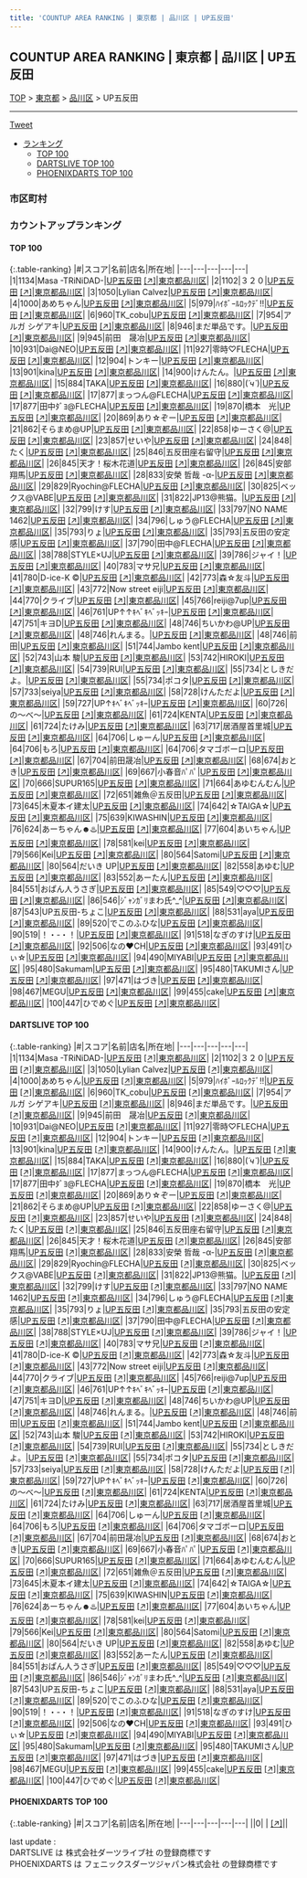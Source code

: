 ```yaml
---
title: 'COUNTUP AREA RANKING | 東京都 | 品川区 | UP五反田'
---
```

## COUNTUP AREA RANKING | 東京都 | 品川区 | UP五反田

[TOP](/darts/rank/) > [東京都](/darts/rank/東京都/) > [品川区](/darts/rank/東京都/品川区/) > UP五反田

___

<a href="https://twitter.com/share?ref_src=twsrc%5Etfw" data-text="COUNTUP AREA RANKING | 東京都品川区UP五反田" class="twitter-share-button" data-hashtags="DARTSLIVE,PHOENIXDARTS,darts,ダーツ" data-show-count="false">Tweet</a>

* [ランキング](#カウントアップランキング)
    * [TOP 100](#top-100)
    * [DARTSLIVE TOP 100](#dartslive-top-100)
    * [PHOENIXDARTS TOP 100](#phoenixdarts-top-100)

### 市区町村

<ul>

</ul>

### カウントアップランキング

#### TOP 100



{:.table-ranking}
|#|スコア|名前|店名|所在地|
|---|---|---|---|---|
|1|1134|<span class="rank-name-dl">Masa -TRiNiDAD-</span>|<a href="/darts/rank/shops/51ef9c10b389eee258d385ea46352d8f.html">UP五反田</a> <a href="https://search.dartslive.com/jp/shop/51ef9c10b389eee258d385ea46352d8f">[↗]</a>|<a href="/darts/rank/東京都/品川区">東京都品川区</a>|
|2|1102|<span class="rank-name-dl">３２０</span>|<a href="/darts/rank/shops/51ef9c10b389eee258d385ea46352d8f.html">UP五反田</a> <a href="https://search.dartslive.com/jp/shop/51ef9c10b389eee258d385ea46352d8f">[↗]</a>|<a href="/darts/rank/東京都/品川区">東京都品川区</a>|
|3|1050|<span class="rank-name-dl">Lylian Calvez</span>|<a href="/darts/rank/shops/51ef9c10b389eee258d385ea46352d8f.html">UP五反田</a> <a href="https://search.dartslive.com/jp/shop/51ef9c10b389eee258d385ea46352d8f">[↗]</a>|<a href="/darts/rank/東京都/品川区">東京都品川区</a>|
|4|1000|<span class="rank-name-dl">あめちゃん</span>|<a href="/darts/rank/shops/51ef9c10b389eee258d385ea46352d8f.html">UP五反田</a> <a href="https://search.dartslive.com/jp/shop/51ef9c10b389eee258d385ea46352d8f">[↗]</a>|<a href="/darts/rank/東京都/品川区">東京都品川区</a>|
|5|979|<span class="rank-name-dl">ﾊｲﾎﾞｰﾙﾛｯｸﾃﾞ‼︎</span>|<a href="/darts/rank/shops/51ef9c10b389eee258d385ea46352d8f.html">UP五反田</a> <a href="https://search.dartslive.com/jp/shop/51ef9c10b389eee258d385ea46352d8f">[↗]</a>|<a href="/darts/rank/東京都/品川区">東京都品川区</a>|
|6|960|<span class="rank-name-dl">TK_cobu</span>|<a href="/darts/rank/shops/51ef9c10b389eee258d385ea46352d8f.html">UP五反田</a> <a href="https://search.dartslive.com/jp/shop/51ef9c10b389eee258d385ea46352d8f">[↗]</a>|<a href="/darts/rank/東京都/品川区">東京都品川区</a>|
|7|954|<span class="rank-name-dl">アルガ シゲアキ</span>|<a href="/darts/rank/shops/51ef9c10b389eee258d385ea46352d8f.html">UP五反田</a> <a href="https://search.dartslive.com/jp/shop/51ef9c10b389eee258d385ea46352d8f">[↗]</a>|<a href="/darts/rank/東京都/品川区">東京都品川区</a>|
|8|946|<span class="rank-name-dl">まだ単品です。</span>|<a href="/darts/rank/shops/51ef9c10b389eee258d385ea46352d8f.html">UP五反田</a> <a href="https://search.dartslive.com/jp/shop/51ef9c10b389eee258d385ea46352d8f">[↗]</a>|<a href="/darts/rank/東京都/品川区">東京都品川区</a>|
|9|945|<span class="rank-name-dl">前田　晟冶</span>|<a href="/darts/rank/shops/51ef9c10b389eee258d385ea46352d8f.html">UP五反田</a> <a href="https://search.dartslive.com/jp/shop/51ef9c10b389eee258d385ea46352d8f">[↗]</a>|<a href="/darts/rank/東京都/品川区">東京都品川区</a>|
|10|931|<span class="rank-name-dl">Dai@NEO</span>|<a href="/darts/rank/shops/51ef9c10b389eee258d385ea46352d8f.html">UP五反田</a> <a href="https://search.dartslive.com/jp/shop/51ef9c10b389eee258d385ea46352d8f">[↗]</a>|<a href="/darts/rank/東京都/品川区">東京都品川区</a>|
|11|927|<span class="rank-name-dl">零時♡FLECHA</span>|<a href="/darts/rank/shops/51ef9c10b389eee258d385ea46352d8f.html">UP五反田</a> <a href="https://search.dartslive.com/jp/shop/51ef9c10b389eee258d385ea46352d8f">[↗]</a>|<a href="/darts/rank/東京都/品川区">東京都品川区</a>|
|12|904|<span class="rank-name-dl">トンキー</span>|<a href="/darts/rank/shops/51ef9c10b389eee258d385ea46352d8f.html">UP五反田</a> <a href="https://search.dartslive.com/jp/shop/51ef9c10b389eee258d385ea46352d8f">[↗]</a>|<a href="/darts/rank/東京都/品川区">東京都品川区</a>|
|13|901|<span class="rank-name-dl">kina</span>|<a href="/darts/rank/shops/51ef9c10b389eee258d385ea46352d8f.html">UP五反田</a> <a href="https://search.dartslive.com/jp/shop/51ef9c10b389eee258d385ea46352d8f">[↗]</a>|<a href="/darts/rank/東京都/品川区">東京都品川区</a>|
|14|900|<span class="rank-name-dl">けんたん。</span>|<a href="/darts/rank/shops/51ef9c10b389eee258d385ea46352d8f.html">UP五反田</a> <a href="https://search.dartslive.com/jp/shop/51ef9c10b389eee258d385ea46352d8f">[↗]</a>|<a href="/darts/rank/東京都/品川区">東京都品川区</a>|
|15|884|<span class="rank-name-dl">TAKA</span>|<a href="/darts/rank/shops/51ef9c10b389eee258d385ea46352d8f.html">UP五反田</a> <a href="https://search.dartslive.com/jp/shop/51ef9c10b389eee258d385ea46352d8f">[↗]</a>|<a href="/darts/rank/東京都/品川区">東京都品川区</a>|
|16|880|<span class="rank-name-dl">(*´ч`*)</span>|<a href="/darts/rank/shops/51ef9c10b389eee258d385ea46352d8f.html">UP五反田</a> <a href="https://search.dartslive.com/jp/shop/51ef9c10b389eee258d385ea46352d8f">[↗]</a>|<a href="/darts/rank/東京都/品川区">東京都品川区</a>|
|17|877|<span class="rank-name-dl">まっつん@FLECHA</span>|<a href="/darts/rank/shops/51ef9c10b389eee258d385ea46352d8f.html">UP五反田</a> <a href="https://search.dartslive.com/jp/shop/51ef9c10b389eee258d385ea46352d8f">[↗]</a>|<a href="/darts/rank/東京都/品川区">東京都品川区</a>|
|17|877|<span class="rank-name-dl">田中ﾀﾞﾖ@FLECHA</span>|<a href="/darts/rank/shops/51ef9c10b389eee258d385ea46352d8f.html">UP五反田</a> <a href="https://search.dartslive.com/jp/shop/51ef9c10b389eee258d385ea46352d8f">[↗]</a>|<a href="/darts/rank/東京都/品川区">東京都品川区</a>|
|19|870|<span class="rank-name-dl">橋本　光</span>|<a href="/darts/rank/shops/51ef9c10b389eee258d385ea46352d8f.html">UP五反田</a> <a href="https://search.dartslive.com/jp/shop/51ef9c10b389eee258d385ea46352d8f">[↗]</a>|<a href="/darts/rank/東京都/品川区">東京都品川区</a>|
|20|869|<span class="rank-name-dl">あり☆ぞー</span>|<a href="/darts/rank/shops/51ef9c10b389eee258d385ea46352d8f.html">UP五反田</a> <a href="https://search.dartslive.com/jp/shop/51ef9c10b389eee258d385ea46352d8f">[↗]</a>|<a href="/darts/rank/東京都/品川区">東京都品川区</a>|
|21|862|<span class="rank-name-dl">そらまめ@UP</span>|<a href="/darts/rank/shops/51ef9c10b389eee258d385ea46352d8f.html">UP五反田</a> <a href="https://search.dartslive.com/jp/shop/51ef9c10b389eee258d385ea46352d8f">[↗]</a>|<a href="/darts/rank/東京都/品川区">東京都品川区</a>|
|22|858|<span class="rank-name-dl">ゆーさく@</span>|<a href="/darts/rank/shops/51ef9c10b389eee258d385ea46352d8f.html">UP五反田</a> <a href="https://search.dartslive.com/jp/shop/51ef9c10b389eee258d385ea46352d8f">[↗]</a>|<a href="/darts/rank/東京都/品川区">東京都品川区</a>|
|23|857|<span class="rank-name-dl">せいや</span>|<a href="/darts/rank/shops/51ef9c10b389eee258d385ea46352d8f.html">UP五反田</a> <a href="https://search.dartslive.com/jp/shop/51ef9c10b389eee258d385ea46352d8f">[↗]</a>|<a href="/darts/rank/東京都/品川区">東京都品川区</a>|
|24|848|<span class="rank-name-dl">たく</span>|<a href="/darts/rank/shops/51ef9c10b389eee258d385ea46352d8f.html">UP五反田</a> <a href="https://search.dartslive.com/jp/shop/51ef9c10b389eee258d385ea46352d8f">[↗]</a>|<a href="/darts/rank/東京都/品川区">東京都品川区</a>|
|25|846|<span class="rank-name-dl">五反田座右留守</span>|<a href="/darts/rank/shops/51ef9c10b389eee258d385ea46352d8f.html">UP五反田</a> <a href="https://search.dartslive.com/jp/shop/51ef9c10b389eee258d385ea46352d8f">[↗]</a>|<a href="/darts/rank/東京都/品川区">東京都品川区</a>|
|26|845|<span class="rank-name-dl">天才！桜木花道</span>|<a href="/darts/rank/shops/51ef9c10b389eee258d385ea46352d8f.html">UP五反田</a> <a href="https://search.dartslive.com/jp/shop/51ef9c10b389eee258d385ea46352d8f">[↗]</a>|<a href="/darts/rank/東京都/品川区">東京都品川区</a>|
|26|845|<span class="rank-name-dl">安部 翔馬</span>|<a href="/darts/rank/shops/51ef9c10b389eee258d385ea46352d8f.html">UP五反田</a> <a href="https://search.dartslive.com/jp/shop/51ef9c10b389eee258d385ea46352d8f">[↗]</a>|<a href="/darts/rank/東京都/品川区">東京都品川区</a>|
|28|833|<span class="rank-name-dl">安榮 哲哉 -α-</span>|<a href="/darts/rank/shops/51ef9c10b389eee258d385ea46352d8f.html">UP五反田</a> <a href="https://search.dartslive.com/jp/shop/51ef9c10b389eee258d385ea46352d8f">[↗]</a>|<a href="/darts/rank/東京都/品川区">東京都品川区</a>|
|29|829|<span class="rank-name-dl">Ryochin@FLECHA</span>|<a href="/darts/rank/shops/51ef9c10b389eee258d385ea46352d8f.html">UP五反田</a> <a href="https://search.dartslive.com/jp/shop/51ef9c10b389eee258d385ea46352d8f">[↗]</a>|<a href="/darts/rank/東京都/品川区">東京都品川区</a>|
|30|825|<span class="rank-name-dl">ベックス@VABE</span>|<a href="/darts/rank/shops/51ef9c10b389eee258d385ea46352d8f.html">UP五反田</a> <a href="https://search.dartslive.com/jp/shop/51ef9c10b389eee258d385ea46352d8f">[↗]</a>|<a href="/darts/rank/東京都/品川区">東京都品川区</a>|
|31|822|<span class="rank-name-dl">JP13@熊猫。</span>|<a href="/darts/rank/shops/51ef9c10b389eee258d385ea46352d8f.html">UP五反田</a> <a href="https://search.dartslive.com/jp/shop/51ef9c10b389eee258d385ea46352d8f">[↗]</a>|<a href="/darts/rank/東京都/品川区">東京都品川区</a>|
|32|799|<span class="rank-name-dl">けす</span>|<a href="/darts/rank/shops/51ef9c10b389eee258d385ea46352d8f.html">UP五反田</a> <a href="https://search.dartslive.com/jp/shop/51ef9c10b389eee258d385ea46352d8f">[↗]</a>|<a href="/darts/rank/東京都/品川区">東京都品川区</a>|
|33|797|<span class="rank-name-dl">NO NAME 1462</span>|<a href="/darts/rank/shops/51ef9c10b389eee258d385ea46352d8f.html">UP五反田</a> <a href="https://search.dartslive.com/jp/shop/51ef9c10b389eee258d385ea46352d8f">[↗]</a>|<a href="/darts/rank/東京都/品川区">東京都品川区</a>|
|34|796|<span class="rank-name-dl">しゅう@FLECHA</span>|<a href="/darts/rank/shops/51ef9c10b389eee258d385ea46352d8f.html">UP五反田</a> <a href="https://search.dartslive.com/jp/shop/51ef9c10b389eee258d385ea46352d8f">[↗]</a>|<a href="/darts/rank/東京都/品川区">東京都品川区</a>|
|35|793|<span class="rank-name-dl">りょ</span>|<a href="/darts/rank/shops/51ef9c10b389eee258d385ea46352d8f.html">UP五反田</a> <a href="https://search.dartslive.com/jp/shop/51ef9c10b389eee258d385ea46352d8f">[↗]</a>|<a href="/darts/rank/東京都/品川区">東京都品川区</a>|
|35|793|<span class="rank-name-dl">五反田の安定感</span>|<a href="/darts/rank/shops/51ef9c10b389eee258d385ea46352d8f.html">UP五反田</a> <a href="https://search.dartslive.com/jp/shop/51ef9c10b389eee258d385ea46352d8f">[↗]</a>|<a href="/darts/rank/東京都/品川区">東京都品川区</a>|
|37|790|<span class="rank-name-dl">田中@FLECHA</span>|<a href="/darts/rank/shops/51ef9c10b389eee258d385ea46352d8f.html">UP五反田</a> <a href="https://search.dartslive.com/jp/shop/51ef9c10b389eee258d385ea46352d8f">[↗]</a>|<a href="/darts/rank/東京都/品川区">東京都品川区</a>|
|38|788|<span class="rank-name-dl">STYLE×UJ</span>|<a href="/darts/rank/shops/51ef9c10b389eee258d385ea46352d8f.html">UP五反田</a> <a href="https://search.dartslive.com/jp/shop/51ef9c10b389eee258d385ea46352d8f">[↗]</a>|<a href="/darts/rank/東京都/品川区">東京都品川区</a>|
|39|786|<span class="rank-name-dl">ジャイ！</span>|<a href="/darts/rank/shops/51ef9c10b389eee258d385ea46352d8f.html">UP五反田</a> <a href="https://search.dartslive.com/jp/shop/51ef9c10b389eee258d385ea46352d8f">[↗]</a>|<a href="/darts/rank/東京都/品川区">東京都品川区</a>|
|40|783|<span class="rank-name-dl">マサ兄</span>|<a href="/darts/rank/shops/51ef9c10b389eee258d385ea46352d8f.html">UP五反田</a> <a href="https://search.dartslive.com/jp/shop/51ef9c10b389eee258d385ea46352d8f">[↗]</a>|<a href="/darts/rank/東京都/品川区">東京都品川区</a>|
|41|780|<span class="rank-name-dl">D-ice-K ©️</span>|<a href="/darts/rank/shops/51ef9c10b389eee258d385ea46352d8f.html">UP五反田</a> <a href="https://search.dartslive.com/jp/shop/51ef9c10b389eee258d385ea46352d8f">[↗]</a>|<a href="/darts/rank/東京都/品川区">東京都品川区</a>|
|42|773|<span class="rank-name-dl">森☆友斗</span>|<a href="/darts/rank/shops/51ef9c10b389eee258d385ea46352d8f.html">UP五反田</a> <a href="https://search.dartslive.com/jp/shop/51ef9c10b389eee258d385ea46352d8f">[↗]</a>|<a href="/darts/rank/東京都/品川区">東京都品川区</a>|
|43|772|<span class="rank-name-dl">Now street eiji</span>|<a href="/darts/rank/shops/51ef9c10b389eee258d385ea46352d8f.html">UP五反田</a> <a href="https://search.dartslive.com/jp/shop/51ef9c10b389eee258d385ea46352d8f">[↗]</a>|<a href="/darts/rank/東京都/品川区">東京都品川区</a>|
|44|770|<span class="rank-name-dl">クライブ</span>|<a href="/darts/rank/shops/51ef9c10b389eee258d385ea46352d8f.html">UP五反田</a> <a href="https://search.dartslive.com/jp/shop/51ef9c10b389eee258d385ea46352d8f">[↗]</a>|<a href="/darts/rank/東京都/品川区">東京都品川区</a>|
|45|766|<span class="rank-name-dl">reiji@7up</span>|<a href="/darts/rank/shops/51ef9c10b389eee258d385ea46352d8f.html">UP五反田</a> <a href="https://search.dartslive.com/jp/shop/51ef9c10b389eee258d385ea46352d8f">[↗]</a>|<a href="/darts/rank/東京都/品川区">東京都品川区</a>|
|46|761|<span class="rank-name-dl">UP↑↑ｷﾍﾞｷﾍﾞｯｷｰ</span>|<a href="/darts/rank/shops/51ef9c10b389eee258d385ea46352d8f.html">UP五反田</a> <a href="https://search.dartslive.com/jp/shop/51ef9c10b389eee258d385ea46352d8f">[↗]</a>|<a href="/darts/rank/東京都/品川区">東京都品川区</a>|
|47|751|<span class="rank-name-dl">キヨD</span>|<a href="/darts/rank/shops/51ef9c10b389eee258d385ea46352d8f.html">UP五反田</a> <a href="https://search.dartslive.com/jp/shop/51ef9c10b389eee258d385ea46352d8f">[↗]</a>|<a href="/darts/rank/東京都/品川区">東京都品川区</a>|
|48|746|<span class="rank-name-dl">ちいかわ@UP</span>|<a href="/darts/rank/shops/51ef9c10b389eee258d385ea46352d8f.html">UP五反田</a> <a href="https://search.dartslive.com/jp/shop/51ef9c10b389eee258d385ea46352d8f">[↗]</a>|<a href="/darts/rank/東京都/品川区">東京都品川区</a>|
|48|746|<span class="rank-name-dl">れんまる。</span>|<a href="/darts/rank/shops/51ef9c10b389eee258d385ea46352d8f.html">UP五反田</a> <a href="https://search.dartslive.com/jp/shop/51ef9c10b389eee258d385ea46352d8f">[↗]</a>|<a href="/darts/rank/東京都/品川区">東京都品川区</a>|
|48|746|<span class="rank-name-dl">前田</span>|<a href="/darts/rank/shops/51ef9c10b389eee258d385ea46352d8f.html">UP五反田</a> <a href="https://search.dartslive.com/jp/shop/51ef9c10b389eee258d385ea46352d8f">[↗]</a>|<a href="/darts/rank/東京都/品川区">東京都品川区</a>|
|51|744|<span class="rank-name-dl">Jambo kent</span>|<a href="/darts/rank/shops/51ef9c10b389eee258d385ea46352d8f.html">UP五反田</a> <a href="https://search.dartslive.com/jp/shop/51ef9c10b389eee258d385ea46352d8f">[↗]</a>|<a href="/darts/rank/東京都/品川区">東京都品川区</a>|
|52|743|<span class="rank-name-dl">山本 駿</span>|<a href="/darts/rank/shops/51ef9c10b389eee258d385ea46352d8f.html">UP五反田</a> <a href="https://search.dartslive.com/jp/shop/51ef9c10b389eee258d385ea46352d8f">[↗]</a>|<a href="/darts/rank/東京都/品川区">東京都品川区</a>|
|53|742|<span class="rank-name-dl">HIROKI</span>|<a href="/darts/rank/shops/51ef9c10b389eee258d385ea46352d8f.html">UP五反田</a> <a href="https://search.dartslive.com/jp/shop/51ef9c10b389eee258d385ea46352d8f">[↗]</a>|<a href="/darts/rank/東京都/品川区">東京都品川区</a>|
|54|739|<span class="rank-name-dl">RUI</span>|<a href="/darts/rank/shops/51ef9c10b389eee258d385ea46352d8f.html">UP五反田</a> <a href="https://search.dartslive.com/jp/shop/51ef9c10b389eee258d385ea46352d8f">[↗]</a>|<a href="/darts/rank/東京都/品川区">東京都品川区</a>|
|55|734|<span class="rank-name-dl">としきだよ。</span>|<a href="/darts/rank/shops/51ef9c10b389eee258d385ea46352d8f.html">UP五反田</a> <a href="https://search.dartslive.com/jp/shop/51ef9c10b389eee258d385ea46352d8f">[↗]</a>|<a href="/darts/rank/東京都/品川区">東京都品川区</a>|
|55|734|<span class="rank-name-dl">ポコタ</span>|<a href="/darts/rank/shops/51ef9c10b389eee258d385ea46352d8f.html">UP五反田</a> <a href="https://search.dartslive.com/jp/shop/51ef9c10b389eee258d385ea46352d8f">[↗]</a>|<a href="/darts/rank/東京都/品川区">東京都品川区</a>|
|57|733|<span class="rank-name-dl">seiya</span>|<a href="/darts/rank/shops/51ef9c10b389eee258d385ea46352d8f.html">UP五反田</a> <a href="https://search.dartslive.com/jp/shop/51ef9c10b389eee258d385ea46352d8f">[↗]</a>|<a href="/darts/rank/東京都/品川区">東京都品川区</a>|
|58|728|<span class="rank-name-dl">けんただよ</span>|<a href="/darts/rank/shops/51ef9c10b389eee258d385ea46352d8f.html">UP五反田</a> <a href="https://search.dartslive.com/jp/shop/51ef9c10b389eee258d385ea46352d8f">[↗]</a>|<a href="/darts/rank/東京都/品川区">東京都品川区</a>|
|59|727|<span class="rank-name-dl">UP↑ｷﾍﾞｷﾍﾞｯｷｰ</span>|<a href="/darts/rank/shops/51ef9c10b389eee258d385ea46352d8f.html">UP五反田</a> <a href="https://search.dartslive.com/jp/shop/51ef9c10b389eee258d385ea46352d8f">[↗]</a>|<a href="/darts/rank/東京都/品川区">東京都品川区</a>|
|60|726|<span class="rank-name-dl">の〜べ〜</span>|<a href="/darts/rank/shops/51ef9c10b389eee258d385ea46352d8f.html">UP五反田</a> <a href="https://search.dartslive.com/jp/shop/51ef9c10b389eee258d385ea46352d8f">[↗]</a>|<a href="/darts/rank/東京都/品川区">東京都品川区</a>|
|61|724|<span class="rank-name-dl">KENTA</span>|<a href="/darts/rank/shops/51ef9c10b389eee258d385ea46352d8f.html">UP五反田</a> <a href="https://search.dartslive.com/jp/shop/51ef9c10b389eee258d385ea46352d8f">[↗]</a>|<a href="/darts/rank/東京都/品川区">東京都品川区</a>|
|61|724|<span class="rank-name-dl">たけみ</span>|<a href="/darts/rank/shops/51ef9c10b389eee258d385ea46352d8f.html">UP五反田</a> <a href="https://search.dartslive.com/jp/shop/51ef9c10b389eee258d385ea46352d8f">[↗]</a>|<a href="/darts/rank/東京都/品川区">東京都品川区</a>|
|63|717|<span class="rank-name-dl">居酒屋首里城</span>|<a href="/darts/rank/shops/51ef9c10b389eee258d385ea46352d8f.html">UP五反田</a> <a href="https://search.dartslive.com/jp/shop/51ef9c10b389eee258d385ea46352d8f">[↗]</a>|<a href="/darts/rank/東京都/品川区">東京都品川区</a>|
|64|706|<span class="rank-name-dl">しゅーん</span>|<a href="/darts/rank/shops/51ef9c10b389eee258d385ea46352d8f.html">UP五反田</a> <a href="https://search.dartslive.com/jp/shop/51ef9c10b389eee258d385ea46352d8f">[↗]</a>|<a href="/darts/rank/東京都/品川区">東京都品川区</a>|
|64|706|<span class="rank-name-dl">もろ</span>|<a href="/darts/rank/shops/51ef9c10b389eee258d385ea46352d8f.html">UP五反田</a> <a href="https://search.dartslive.com/jp/shop/51ef9c10b389eee258d385ea46352d8f">[↗]</a>|<a href="/darts/rank/東京都/品川区">東京都品川区</a>|
|64|706|<span class="rank-name-dl">タマゴボーロ</span>|<a href="/darts/rank/shops/51ef9c10b389eee258d385ea46352d8f.html">UP五反田</a> <a href="https://search.dartslive.com/jp/shop/51ef9c10b389eee258d385ea46352d8f">[↗]</a>|<a href="/darts/rank/東京都/品川区">東京都品川区</a>|
|67|704|<span class="rank-name-dl">前田晟冶</span>|<a href="/darts/rank/shops/51ef9c10b389eee258d385ea46352d8f.html">UP五反田</a> <a href="https://search.dartslive.com/jp/shop/51ef9c10b389eee258d385ea46352d8f">[↗]</a>|<a href="/darts/rank/東京都/品川区">東京都品川区</a>|
|68|674|<span class="rank-name-dl">おとき</span>|<a href="/darts/rank/shops/51ef9c10b389eee258d385ea46352d8f.html">UP五反田</a> <a href="https://search.dartslive.com/jp/shop/51ef9c10b389eee258d385ea46352d8f">[↗]</a>|<a href="/darts/rank/東京都/品川区">東京都品川区</a>|
|69|667|<span class="rank-name-dl">小春音ﾊﾟﾊﾟ</span>|<a href="/darts/rank/shops/51ef9c10b389eee258d385ea46352d8f.html">UP五反田</a> <a href="https://search.dartslive.com/jp/shop/51ef9c10b389eee258d385ea46352d8f">[↗]</a>|<a href="/darts/rank/東京都/品川区">東京都品川区</a>|
|70|666|<span class="rank-name-dl">SUPUR165</span>|<a href="/darts/rank/shops/51ef9c10b389eee258d385ea46352d8f.html">UP五反田</a> <a href="https://search.dartslive.com/jp/shop/51ef9c10b389eee258d385ea46352d8f">[↗]</a>|<a href="/darts/rank/東京都/品川区">東京都品川区</a>|
|71|664|<span class="rank-name-dl">あゆむんむん</span>|<a href="/darts/rank/shops/51ef9c10b389eee258d385ea46352d8f.html">UP五反田</a> <a href="https://search.dartslive.com/jp/shop/51ef9c10b389eee258d385ea46352d8f">[↗]</a>|<a href="/darts/rank/東京都/品川区">東京都品川区</a>|
|72|651|<span class="rank-name-dl">雑魚＠五反田</span>|<a href="/darts/rank/shops/51ef9c10b389eee258d385ea46352d8f.html">UP五反田</a> <a href="https://search.dartslive.com/jp/shop/51ef9c10b389eee258d385ea46352d8f">[↗]</a>|<a href="/darts/rank/東京都/品川区">東京都品川区</a>|
|73|645|<span class="rank-name-dl">木夏本イ建太</span>|<a href="/darts/rank/shops/51ef9c10b389eee258d385ea46352d8f.html">UP五反田</a> <a href="https://search.dartslive.com/jp/shop/51ef9c10b389eee258d385ea46352d8f">[↗]</a>|<a href="/darts/rank/東京都/品川区">東京都品川区</a>|
|74|642|<span class="rank-name-dl">☆TAIGA☆</span>|<a href="/darts/rank/shops/51ef9c10b389eee258d385ea46352d8f.html">UP五反田</a> <a href="https://search.dartslive.com/jp/shop/51ef9c10b389eee258d385ea46352d8f">[↗]</a>|<a href="/darts/rank/東京都/品川区">東京都品川区</a>|
|75|639|<span class="rank-name-dl">KIWASHIN</span>|<a href="/darts/rank/shops/51ef9c10b389eee258d385ea46352d8f.html">UP五反田</a> <a href="https://search.dartslive.com/jp/shop/51ef9c10b389eee258d385ea46352d8f">[↗]</a>|<a href="/darts/rank/東京都/品川区">東京都品川区</a>|
|76|624|<span class="rank-name-dl">あーちゃん☻♨️</span>|<a href="/darts/rank/shops/51ef9c10b389eee258d385ea46352d8f.html">UP五反田</a> <a href="https://search.dartslive.com/jp/shop/51ef9c10b389eee258d385ea46352d8f">[↗]</a>|<a href="/darts/rank/東京都/品川区">東京都品川区</a>|
|77|604|<span class="rank-name-dl">あいちゃん</span>|<a href="/darts/rank/shops/51ef9c10b389eee258d385ea46352d8f.html">UP五反田</a> <a href="https://search.dartslive.com/jp/shop/51ef9c10b389eee258d385ea46352d8f">[↗]</a>|<a href="/darts/rank/東京都/品川区">東京都品川区</a>|
|78|581|<span class="rank-name-dl">kei</span>|<a href="/darts/rank/shops/51ef9c10b389eee258d385ea46352d8f.html">UP五反田</a> <a href="https://search.dartslive.com/jp/shop/51ef9c10b389eee258d385ea46352d8f">[↗]</a>|<a href="/darts/rank/東京都/品川区">東京都品川区</a>|
|79|566|<span class="rank-name-dl">Kei</span>|<a href="/darts/rank/shops/51ef9c10b389eee258d385ea46352d8f.html">UP五反田</a> <a href="https://search.dartslive.com/jp/shop/51ef9c10b389eee258d385ea46352d8f">[↗]</a>|<a href="/darts/rank/東京都/品川区">東京都品川区</a>|
|80|564|<span class="rank-name-dl">Satomi</span>|<a href="/darts/rank/shops/51ef9c10b389eee258d385ea46352d8f.html">UP五反田</a> <a href="https://search.dartslive.com/jp/shop/51ef9c10b389eee258d385ea46352d8f">[↗]</a>|<a href="/darts/rank/東京都/品川区">東京都品川区</a>|
|80|564|<span class="rank-name-dl">だいき UP</span>|<a href="/darts/rank/shops/51ef9c10b389eee258d385ea46352d8f.html">UP五反田</a> <a href="https://search.dartslive.com/jp/shop/51ef9c10b389eee258d385ea46352d8f">[↗]</a>|<a href="/darts/rank/東京都/品川区">東京都品川区</a>|
|82|558|<span class="rank-name-dl">あゆむ</span>|<a href="/darts/rank/shops/51ef9c10b389eee258d385ea46352d8f.html">UP五反田</a> <a href="https://search.dartslive.com/jp/shop/51ef9c10b389eee258d385ea46352d8f">[↗]</a>|<a href="/darts/rank/東京都/品川区">東京都品川区</a>|
|83|552|<span class="rank-name-dl">あーたん</span>|<a href="/darts/rank/shops/51ef9c10b389eee258d385ea46352d8f.html">UP五反田</a> <a href="https://search.dartslive.com/jp/shop/51ef9c10b389eee258d385ea46352d8f">[↗]</a>|<a href="/darts/rank/東京都/品川区">東京都品川区</a>|
|84|551|<span class="rank-name-dl">おぱん人うさぎ</span>|<a href="/darts/rank/shops/51ef9c10b389eee258d385ea46352d8f.html">UP五反田</a> <a href="https://search.dartslive.com/jp/shop/51ef9c10b389eee258d385ea46352d8f">[↗]</a>|<a href="/darts/rank/東京都/品川区">東京都品川区</a>|
|85|549|<span class="rank-name-dl">♡♡♡</span>|<a href="/darts/rank/shops/51ef9c10b389eee258d385ea46352d8f.html">UP五反田</a> <a href="https://search.dartslive.com/jp/shop/51ef9c10b389eee258d385ea46352d8f">[↗]</a>|<a href="/darts/rank/東京都/品川区">東京都品川区</a>|
|86|546|<span class="rank-name-dl">ｼﾞｬﾝｶﾞﾘまわ氏^_^</span>|<a href="/darts/rank/shops/51ef9c10b389eee258d385ea46352d8f.html">UP五反田</a> <a href="https://search.dartslive.com/jp/shop/51ef9c10b389eee258d385ea46352d8f">[↗]</a>|<a href="/darts/rank/東京都/品川区">東京都品川区</a>|
|87|543|<span class="rank-name-dl">UP五反田-ちょこ</span>|<a href="/darts/rank/shops/51ef9c10b389eee258d385ea46352d8f.html">UP五反田</a> <a href="https://search.dartslive.com/jp/shop/51ef9c10b389eee258d385ea46352d8f">[↗]</a>|<a href="/darts/rank/東京都/品川区">東京都品川区</a>|
|88|531|<span class="rank-name-dl">aya</span>|<a href="/darts/rank/shops/51ef9c10b389eee258d385ea46352d8f.html">UP五反田</a> <a href="https://search.dartslive.com/jp/shop/51ef9c10b389eee258d385ea46352d8f">[↗]</a>|<a href="/darts/rank/東京都/品川区">東京都品川区</a>|
|89|520|<span class="rank-name-dl">でこのふひな</span>|<a href="/darts/rank/shops/51ef9c10b389eee258d385ea46352d8f.html">UP五反田</a> <a href="https://search.dartslive.com/jp/shop/51ef9c10b389eee258d385ea46352d8f">[↗]</a>|<a href="/darts/rank/東京都/品川区">東京都品川区</a>|
|90|519|<span class="rank-name-dl">！・-・！</span>|<a href="/darts/rank/shops/51ef9c10b389eee258d385ea46352d8f.html">UP五反田</a> <a href="https://search.dartslive.com/jp/shop/51ef9c10b389eee258d385ea46352d8f">[↗]</a>|<a href="/darts/rank/東京都/品川区">東京都品川区</a>|
|91|518|<span class="rank-name-dl">なぎのすけ</span>|<a href="/darts/rank/shops/51ef9c10b389eee258d385ea46352d8f.html">UP五反田</a> <a href="https://search.dartslive.com/jp/shop/51ef9c10b389eee258d385ea46352d8f">[↗]</a>|<a href="/darts/rank/東京都/品川区">東京都品川区</a>|
|92|506|<span class="rank-name-dl">なの❤️CH</span>|<a href="/darts/rank/shops/51ef9c10b389eee258d385ea46352d8f.html">UP五反田</a> <a href="https://search.dartslive.com/jp/shop/51ef9c10b389eee258d385ea46352d8f">[↗]</a>|<a href="/darts/rank/東京都/品川区">東京都品川区</a>|
|93|491|<span class="rank-name-dl">ひぃ☆</span>|<a href="/darts/rank/shops/51ef9c10b389eee258d385ea46352d8f.html">UP五反田</a> <a href="https://search.dartslive.com/jp/shop/51ef9c10b389eee258d385ea46352d8f">[↗]</a>|<a href="/darts/rank/東京都/品川区">東京都品川区</a>|
|94|490|<span class="rank-name-dl">MIYABI</span>|<a href="/darts/rank/shops/51ef9c10b389eee258d385ea46352d8f.html">UP五反田</a> <a href="https://search.dartslive.com/jp/shop/51ef9c10b389eee258d385ea46352d8f">[↗]</a>|<a href="/darts/rank/東京都/品川区">東京都品川区</a>|
|95|480|<span class="rank-name-dl">Sakumam</span>|<a href="/darts/rank/shops/51ef9c10b389eee258d385ea46352d8f.html">UP五反田</a> <a href="https://search.dartslive.com/jp/shop/51ef9c10b389eee258d385ea46352d8f">[↗]</a>|<a href="/darts/rank/東京都/品川区">東京都品川区</a>|
|95|480|<span class="rank-name-dl">TAKUMIさん</span>|<a href="/darts/rank/shops/51ef9c10b389eee258d385ea46352d8f.html">UP五反田</a> <a href="https://search.dartslive.com/jp/shop/51ef9c10b389eee258d385ea46352d8f">[↗]</a>|<a href="/darts/rank/東京都/品川区">東京都品川区</a>|
|97|471|<span class="rank-name-dl">はづき</span>|<a href="/darts/rank/shops/51ef9c10b389eee258d385ea46352d8f.html">UP五反田</a> <a href="https://search.dartslive.com/jp/shop/51ef9c10b389eee258d385ea46352d8f">[↗]</a>|<a href="/darts/rank/東京都/品川区">東京都品川区</a>|
|98|467|<span class="rank-name-dl">MEGU</span>|<a href="/darts/rank/shops/51ef9c10b389eee258d385ea46352d8f.html">UP五反田</a> <a href="https://search.dartslive.com/jp/shop/51ef9c10b389eee258d385ea46352d8f">[↗]</a>|<a href="/darts/rank/東京都/品川区">東京都品川区</a>|
|99|455|<span class="rank-name-dl">cake</span>|<a href="/darts/rank/shops/51ef9c10b389eee258d385ea46352d8f.html">UP五反田</a> <a href="https://search.dartslive.com/jp/shop/51ef9c10b389eee258d385ea46352d8f">[↗]</a>|<a href="/darts/rank/東京都/品川区">東京都品川区</a>|
|100|447|<span class="rank-name-dl">ひでめぐ</span>|<a href="/darts/rank/shops/51ef9c10b389eee258d385ea46352d8f.html">UP五反田</a> <a href="https://search.dartslive.com/jp/shop/51ef9c10b389eee258d385ea46352d8f">[↗]</a>|<a href="/darts/rank/東京都/品川区">東京都品川区</a>|


#### DARTSLIVE TOP 100



{:.table-ranking}
|#|スコア|名前|店名|所在地|
|---|---|---|---|---|
|1|1134|<span class="rank-name-dl">Masa -TRiNiDAD-</span>|<a href="/darts/rank/shops/51ef9c10b389eee258d385ea46352d8f.html">UP五反田</a> <a href="https://search.dartslive.com/jp/shop/51ef9c10b389eee258d385ea46352d8f">[↗]</a>|<a href="/darts/rank/東京都/品川区">東京都品川区</a>|
|2|1102|<span class="rank-name-dl">３２０</span>|<a href="/darts/rank/shops/51ef9c10b389eee258d385ea46352d8f.html">UP五反田</a> <a href="https://search.dartslive.com/jp/shop/51ef9c10b389eee258d385ea46352d8f">[↗]</a>|<a href="/darts/rank/東京都/品川区">東京都品川区</a>|
|3|1050|<span class="rank-name-dl">Lylian Calvez</span>|<a href="/darts/rank/shops/51ef9c10b389eee258d385ea46352d8f.html">UP五反田</a> <a href="https://search.dartslive.com/jp/shop/51ef9c10b389eee258d385ea46352d8f">[↗]</a>|<a href="/darts/rank/東京都/品川区">東京都品川区</a>|
|4|1000|<span class="rank-name-dl">あめちゃん</span>|<a href="/darts/rank/shops/51ef9c10b389eee258d385ea46352d8f.html">UP五反田</a> <a href="https://search.dartslive.com/jp/shop/51ef9c10b389eee258d385ea46352d8f">[↗]</a>|<a href="/darts/rank/東京都/品川区">東京都品川区</a>|
|5|979|<span class="rank-name-dl">ﾊｲﾎﾞｰﾙﾛｯｸﾃﾞ‼︎</span>|<a href="/darts/rank/shops/51ef9c10b389eee258d385ea46352d8f.html">UP五反田</a> <a href="https://search.dartslive.com/jp/shop/51ef9c10b389eee258d385ea46352d8f">[↗]</a>|<a href="/darts/rank/東京都/品川区">東京都品川区</a>|
|6|960|<span class="rank-name-dl">TK_cobu</span>|<a href="/darts/rank/shops/51ef9c10b389eee258d385ea46352d8f.html">UP五反田</a> <a href="https://search.dartslive.com/jp/shop/51ef9c10b389eee258d385ea46352d8f">[↗]</a>|<a href="/darts/rank/東京都/品川区">東京都品川区</a>|
|7|954|<span class="rank-name-dl">アルガ シゲアキ</span>|<a href="/darts/rank/shops/51ef9c10b389eee258d385ea46352d8f.html">UP五反田</a> <a href="https://search.dartslive.com/jp/shop/51ef9c10b389eee258d385ea46352d8f">[↗]</a>|<a href="/darts/rank/東京都/品川区">東京都品川区</a>|
|8|946|<span class="rank-name-dl">まだ単品です。</span>|<a href="/darts/rank/shops/51ef9c10b389eee258d385ea46352d8f.html">UP五反田</a> <a href="https://search.dartslive.com/jp/shop/51ef9c10b389eee258d385ea46352d8f">[↗]</a>|<a href="/darts/rank/東京都/品川区">東京都品川区</a>|
|9|945|<span class="rank-name-dl">前田　晟冶</span>|<a href="/darts/rank/shops/51ef9c10b389eee258d385ea46352d8f.html">UP五反田</a> <a href="https://search.dartslive.com/jp/shop/51ef9c10b389eee258d385ea46352d8f">[↗]</a>|<a href="/darts/rank/東京都/品川区">東京都品川区</a>|
|10|931|<span class="rank-name-dl">Dai@NEO</span>|<a href="/darts/rank/shops/51ef9c10b389eee258d385ea46352d8f.html">UP五反田</a> <a href="https://search.dartslive.com/jp/shop/51ef9c10b389eee258d385ea46352d8f">[↗]</a>|<a href="/darts/rank/東京都/品川区">東京都品川区</a>|
|11|927|<span class="rank-name-dl">零時♡FLECHA</span>|<a href="/darts/rank/shops/51ef9c10b389eee258d385ea46352d8f.html">UP五反田</a> <a href="https://search.dartslive.com/jp/shop/51ef9c10b389eee258d385ea46352d8f">[↗]</a>|<a href="/darts/rank/東京都/品川区">東京都品川区</a>|
|12|904|<span class="rank-name-dl">トンキー</span>|<a href="/darts/rank/shops/51ef9c10b389eee258d385ea46352d8f.html">UP五反田</a> <a href="https://search.dartslive.com/jp/shop/51ef9c10b389eee258d385ea46352d8f">[↗]</a>|<a href="/darts/rank/東京都/品川区">東京都品川区</a>|
|13|901|<span class="rank-name-dl">kina</span>|<a href="/darts/rank/shops/51ef9c10b389eee258d385ea46352d8f.html">UP五反田</a> <a href="https://search.dartslive.com/jp/shop/51ef9c10b389eee258d385ea46352d8f">[↗]</a>|<a href="/darts/rank/東京都/品川区">東京都品川区</a>|
|14|900|<span class="rank-name-dl">けんたん。</span>|<a href="/darts/rank/shops/51ef9c10b389eee258d385ea46352d8f.html">UP五反田</a> <a href="https://search.dartslive.com/jp/shop/51ef9c10b389eee258d385ea46352d8f">[↗]</a>|<a href="/darts/rank/東京都/品川区">東京都品川区</a>|
|15|884|<span class="rank-name-dl">TAKA</span>|<a href="/darts/rank/shops/51ef9c10b389eee258d385ea46352d8f.html">UP五反田</a> <a href="https://search.dartslive.com/jp/shop/51ef9c10b389eee258d385ea46352d8f">[↗]</a>|<a href="/darts/rank/東京都/品川区">東京都品川区</a>|
|16|880|<span class="rank-name-dl">(*´ч`*)</span>|<a href="/darts/rank/shops/51ef9c10b389eee258d385ea46352d8f.html">UP五反田</a> <a href="https://search.dartslive.com/jp/shop/51ef9c10b389eee258d385ea46352d8f">[↗]</a>|<a href="/darts/rank/東京都/品川区">東京都品川区</a>|
|17|877|<span class="rank-name-dl">まっつん@FLECHA</span>|<a href="/darts/rank/shops/51ef9c10b389eee258d385ea46352d8f.html">UP五反田</a> <a href="https://search.dartslive.com/jp/shop/51ef9c10b389eee258d385ea46352d8f">[↗]</a>|<a href="/darts/rank/東京都/品川区">東京都品川区</a>|
|17|877|<span class="rank-name-dl">田中ﾀﾞﾖ@FLECHA</span>|<a href="/darts/rank/shops/51ef9c10b389eee258d385ea46352d8f.html">UP五反田</a> <a href="https://search.dartslive.com/jp/shop/51ef9c10b389eee258d385ea46352d8f">[↗]</a>|<a href="/darts/rank/東京都/品川区">東京都品川区</a>|
|19|870|<span class="rank-name-dl">橋本　光</span>|<a href="/darts/rank/shops/51ef9c10b389eee258d385ea46352d8f.html">UP五反田</a> <a href="https://search.dartslive.com/jp/shop/51ef9c10b389eee258d385ea46352d8f">[↗]</a>|<a href="/darts/rank/東京都/品川区">東京都品川区</a>|
|20|869|<span class="rank-name-dl">あり☆ぞー</span>|<a href="/darts/rank/shops/51ef9c10b389eee258d385ea46352d8f.html">UP五反田</a> <a href="https://search.dartslive.com/jp/shop/51ef9c10b389eee258d385ea46352d8f">[↗]</a>|<a href="/darts/rank/東京都/品川区">東京都品川区</a>|
|21|862|<span class="rank-name-dl">そらまめ@UP</span>|<a href="/darts/rank/shops/51ef9c10b389eee258d385ea46352d8f.html">UP五反田</a> <a href="https://search.dartslive.com/jp/shop/51ef9c10b389eee258d385ea46352d8f">[↗]</a>|<a href="/darts/rank/東京都/品川区">東京都品川区</a>|
|22|858|<span class="rank-name-dl">ゆーさく@</span>|<a href="/darts/rank/shops/51ef9c10b389eee258d385ea46352d8f.html">UP五反田</a> <a href="https://search.dartslive.com/jp/shop/51ef9c10b389eee258d385ea46352d8f">[↗]</a>|<a href="/darts/rank/東京都/品川区">東京都品川区</a>|
|23|857|<span class="rank-name-dl">せいや</span>|<a href="/darts/rank/shops/51ef9c10b389eee258d385ea46352d8f.html">UP五反田</a> <a href="https://search.dartslive.com/jp/shop/51ef9c10b389eee258d385ea46352d8f">[↗]</a>|<a href="/darts/rank/東京都/品川区">東京都品川区</a>|
|24|848|<span class="rank-name-dl">たく</span>|<a href="/darts/rank/shops/51ef9c10b389eee258d385ea46352d8f.html">UP五反田</a> <a href="https://search.dartslive.com/jp/shop/51ef9c10b389eee258d385ea46352d8f">[↗]</a>|<a href="/darts/rank/東京都/品川区">東京都品川区</a>|
|25|846|<span class="rank-name-dl">五反田座右留守</span>|<a href="/darts/rank/shops/51ef9c10b389eee258d385ea46352d8f.html">UP五反田</a> <a href="https://search.dartslive.com/jp/shop/51ef9c10b389eee258d385ea46352d8f">[↗]</a>|<a href="/darts/rank/東京都/品川区">東京都品川区</a>|
|26|845|<span class="rank-name-dl">天才！桜木花道</span>|<a href="/darts/rank/shops/51ef9c10b389eee258d385ea46352d8f.html">UP五反田</a> <a href="https://search.dartslive.com/jp/shop/51ef9c10b389eee258d385ea46352d8f">[↗]</a>|<a href="/darts/rank/東京都/品川区">東京都品川区</a>|
|26|845|<span class="rank-name-dl">安部 翔馬</span>|<a href="/darts/rank/shops/51ef9c10b389eee258d385ea46352d8f.html">UP五反田</a> <a href="https://search.dartslive.com/jp/shop/51ef9c10b389eee258d385ea46352d8f">[↗]</a>|<a href="/darts/rank/東京都/品川区">東京都品川区</a>|
|28|833|<span class="rank-name-dl">安榮 哲哉 -α-</span>|<a href="/darts/rank/shops/51ef9c10b389eee258d385ea46352d8f.html">UP五反田</a> <a href="https://search.dartslive.com/jp/shop/51ef9c10b389eee258d385ea46352d8f">[↗]</a>|<a href="/darts/rank/東京都/品川区">東京都品川区</a>|
|29|829|<span class="rank-name-dl">Ryochin@FLECHA</span>|<a href="/darts/rank/shops/51ef9c10b389eee258d385ea46352d8f.html">UP五反田</a> <a href="https://search.dartslive.com/jp/shop/51ef9c10b389eee258d385ea46352d8f">[↗]</a>|<a href="/darts/rank/東京都/品川区">東京都品川区</a>|
|30|825|<span class="rank-name-dl">ベックス@VABE</span>|<a href="/darts/rank/shops/51ef9c10b389eee258d385ea46352d8f.html">UP五反田</a> <a href="https://search.dartslive.com/jp/shop/51ef9c10b389eee258d385ea46352d8f">[↗]</a>|<a href="/darts/rank/東京都/品川区">東京都品川区</a>|
|31|822|<span class="rank-name-dl">JP13@熊猫。</span>|<a href="/darts/rank/shops/51ef9c10b389eee258d385ea46352d8f.html">UP五反田</a> <a href="https://search.dartslive.com/jp/shop/51ef9c10b389eee258d385ea46352d8f">[↗]</a>|<a href="/darts/rank/東京都/品川区">東京都品川区</a>|
|32|799|<span class="rank-name-dl">けす</span>|<a href="/darts/rank/shops/51ef9c10b389eee258d385ea46352d8f.html">UP五反田</a> <a href="https://search.dartslive.com/jp/shop/51ef9c10b389eee258d385ea46352d8f">[↗]</a>|<a href="/darts/rank/東京都/品川区">東京都品川区</a>|
|33|797|<span class="rank-name-dl">NO NAME 1462</span>|<a href="/darts/rank/shops/51ef9c10b389eee258d385ea46352d8f.html">UP五反田</a> <a href="https://search.dartslive.com/jp/shop/51ef9c10b389eee258d385ea46352d8f">[↗]</a>|<a href="/darts/rank/東京都/品川区">東京都品川区</a>|
|34|796|<span class="rank-name-dl">しゅう@FLECHA</span>|<a href="/darts/rank/shops/51ef9c10b389eee258d385ea46352d8f.html">UP五反田</a> <a href="https://search.dartslive.com/jp/shop/51ef9c10b389eee258d385ea46352d8f">[↗]</a>|<a href="/darts/rank/東京都/品川区">東京都品川区</a>|
|35|793|<span class="rank-name-dl">りょ</span>|<a href="/darts/rank/shops/51ef9c10b389eee258d385ea46352d8f.html">UP五反田</a> <a href="https://search.dartslive.com/jp/shop/51ef9c10b389eee258d385ea46352d8f">[↗]</a>|<a href="/darts/rank/東京都/品川区">東京都品川区</a>|
|35|793|<span class="rank-name-dl">五反田の安定感</span>|<a href="/darts/rank/shops/51ef9c10b389eee258d385ea46352d8f.html">UP五反田</a> <a href="https://search.dartslive.com/jp/shop/51ef9c10b389eee258d385ea46352d8f">[↗]</a>|<a href="/darts/rank/東京都/品川区">東京都品川区</a>|
|37|790|<span class="rank-name-dl">田中@FLECHA</span>|<a href="/darts/rank/shops/51ef9c10b389eee258d385ea46352d8f.html">UP五反田</a> <a href="https://search.dartslive.com/jp/shop/51ef9c10b389eee258d385ea46352d8f">[↗]</a>|<a href="/darts/rank/東京都/品川区">東京都品川区</a>|
|38|788|<span class="rank-name-dl">STYLE×UJ</span>|<a href="/darts/rank/shops/51ef9c10b389eee258d385ea46352d8f.html">UP五反田</a> <a href="https://search.dartslive.com/jp/shop/51ef9c10b389eee258d385ea46352d8f">[↗]</a>|<a href="/darts/rank/東京都/品川区">東京都品川区</a>|
|39|786|<span class="rank-name-dl">ジャイ！</span>|<a href="/darts/rank/shops/51ef9c10b389eee258d385ea46352d8f.html">UP五反田</a> <a href="https://search.dartslive.com/jp/shop/51ef9c10b389eee258d385ea46352d8f">[↗]</a>|<a href="/darts/rank/東京都/品川区">東京都品川区</a>|
|40|783|<span class="rank-name-dl">マサ兄</span>|<a href="/darts/rank/shops/51ef9c10b389eee258d385ea46352d8f.html">UP五反田</a> <a href="https://search.dartslive.com/jp/shop/51ef9c10b389eee258d385ea46352d8f">[↗]</a>|<a href="/darts/rank/東京都/品川区">東京都品川区</a>|
|41|780|<span class="rank-name-dl">D-ice-K ©️</span>|<a href="/darts/rank/shops/51ef9c10b389eee258d385ea46352d8f.html">UP五反田</a> <a href="https://search.dartslive.com/jp/shop/51ef9c10b389eee258d385ea46352d8f">[↗]</a>|<a href="/darts/rank/東京都/品川区">東京都品川区</a>|
|42|773|<span class="rank-name-dl">森☆友斗</span>|<a href="/darts/rank/shops/51ef9c10b389eee258d385ea46352d8f.html">UP五反田</a> <a href="https://search.dartslive.com/jp/shop/51ef9c10b389eee258d385ea46352d8f">[↗]</a>|<a href="/darts/rank/東京都/品川区">東京都品川区</a>|
|43|772|<span class="rank-name-dl">Now street eiji</span>|<a href="/darts/rank/shops/51ef9c10b389eee258d385ea46352d8f.html">UP五反田</a> <a href="https://search.dartslive.com/jp/shop/51ef9c10b389eee258d385ea46352d8f">[↗]</a>|<a href="/darts/rank/東京都/品川区">東京都品川区</a>|
|44|770|<span class="rank-name-dl">クライブ</span>|<a href="/darts/rank/shops/51ef9c10b389eee258d385ea46352d8f.html">UP五反田</a> <a href="https://search.dartslive.com/jp/shop/51ef9c10b389eee258d385ea46352d8f">[↗]</a>|<a href="/darts/rank/東京都/品川区">東京都品川区</a>|
|45|766|<span class="rank-name-dl">reiji@7up</span>|<a href="/darts/rank/shops/51ef9c10b389eee258d385ea46352d8f.html">UP五反田</a> <a href="https://search.dartslive.com/jp/shop/51ef9c10b389eee258d385ea46352d8f">[↗]</a>|<a href="/darts/rank/東京都/品川区">東京都品川区</a>|
|46|761|<span class="rank-name-dl">UP↑↑ｷﾍﾞｷﾍﾞｯｷｰ</span>|<a href="/darts/rank/shops/51ef9c10b389eee258d385ea46352d8f.html">UP五反田</a> <a href="https://search.dartslive.com/jp/shop/51ef9c10b389eee258d385ea46352d8f">[↗]</a>|<a href="/darts/rank/東京都/品川区">東京都品川区</a>|
|47|751|<span class="rank-name-dl">キヨD</span>|<a href="/darts/rank/shops/51ef9c10b389eee258d385ea46352d8f.html">UP五反田</a> <a href="https://search.dartslive.com/jp/shop/51ef9c10b389eee258d385ea46352d8f">[↗]</a>|<a href="/darts/rank/東京都/品川区">東京都品川区</a>|
|48|746|<span class="rank-name-dl">ちいかわ@UP</span>|<a href="/darts/rank/shops/51ef9c10b389eee258d385ea46352d8f.html">UP五反田</a> <a href="https://search.dartslive.com/jp/shop/51ef9c10b389eee258d385ea46352d8f">[↗]</a>|<a href="/darts/rank/東京都/品川区">東京都品川区</a>|
|48|746|<span class="rank-name-dl">れんまる。</span>|<a href="/darts/rank/shops/51ef9c10b389eee258d385ea46352d8f.html">UP五反田</a> <a href="https://search.dartslive.com/jp/shop/51ef9c10b389eee258d385ea46352d8f">[↗]</a>|<a href="/darts/rank/東京都/品川区">東京都品川区</a>|
|48|746|<span class="rank-name-dl">前田</span>|<a href="/darts/rank/shops/51ef9c10b389eee258d385ea46352d8f.html">UP五反田</a> <a href="https://search.dartslive.com/jp/shop/51ef9c10b389eee258d385ea46352d8f">[↗]</a>|<a href="/darts/rank/東京都/品川区">東京都品川区</a>|
|51|744|<span class="rank-name-dl">Jambo kent</span>|<a href="/darts/rank/shops/51ef9c10b389eee258d385ea46352d8f.html">UP五反田</a> <a href="https://search.dartslive.com/jp/shop/51ef9c10b389eee258d385ea46352d8f">[↗]</a>|<a href="/darts/rank/東京都/品川区">東京都品川区</a>|
|52|743|<span class="rank-name-dl">山本 駿</span>|<a href="/darts/rank/shops/51ef9c10b389eee258d385ea46352d8f.html">UP五反田</a> <a href="https://search.dartslive.com/jp/shop/51ef9c10b389eee258d385ea46352d8f">[↗]</a>|<a href="/darts/rank/東京都/品川区">東京都品川区</a>|
|53|742|<span class="rank-name-dl">HIROKI</span>|<a href="/darts/rank/shops/51ef9c10b389eee258d385ea46352d8f.html">UP五反田</a> <a href="https://search.dartslive.com/jp/shop/51ef9c10b389eee258d385ea46352d8f">[↗]</a>|<a href="/darts/rank/東京都/品川区">東京都品川区</a>|
|54|739|<span class="rank-name-dl">RUI</span>|<a href="/darts/rank/shops/51ef9c10b389eee258d385ea46352d8f.html">UP五反田</a> <a href="https://search.dartslive.com/jp/shop/51ef9c10b389eee258d385ea46352d8f">[↗]</a>|<a href="/darts/rank/東京都/品川区">東京都品川区</a>|
|55|734|<span class="rank-name-dl">としきだよ。</span>|<a href="/darts/rank/shops/51ef9c10b389eee258d385ea46352d8f.html">UP五反田</a> <a href="https://search.dartslive.com/jp/shop/51ef9c10b389eee258d385ea46352d8f">[↗]</a>|<a href="/darts/rank/東京都/品川区">東京都品川区</a>|
|55|734|<span class="rank-name-dl">ポコタ</span>|<a href="/darts/rank/shops/51ef9c10b389eee258d385ea46352d8f.html">UP五反田</a> <a href="https://search.dartslive.com/jp/shop/51ef9c10b389eee258d385ea46352d8f">[↗]</a>|<a href="/darts/rank/東京都/品川区">東京都品川区</a>|
|57|733|<span class="rank-name-dl">seiya</span>|<a href="/darts/rank/shops/51ef9c10b389eee258d385ea46352d8f.html">UP五反田</a> <a href="https://search.dartslive.com/jp/shop/51ef9c10b389eee258d385ea46352d8f">[↗]</a>|<a href="/darts/rank/東京都/品川区">東京都品川区</a>|
|58|728|<span class="rank-name-dl">けんただよ</span>|<a href="/darts/rank/shops/51ef9c10b389eee258d385ea46352d8f.html">UP五反田</a> <a href="https://search.dartslive.com/jp/shop/51ef9c10b389eee258d385ea46352d8f">[↗]</a>|<a href="/darts/rank/東京都/品川区">東京都品川区</a>|
|59|727|<span class="rank-name-dl">UP↑ｷﾍﾞｷﾍﾞｯｷｰ</span>|<a href="/darts/rank/shops/51ef9c10b389eee258d385ea46352d8f.html">UP五反田</a> <a href="https://search.dartslive.com/jp/shop/51ef9c10b389eee258d385ea46352d8f">[↗]</a>|<a href="/darts/rank/東京都/品川区">東京都品川区</a>|
|60|726|<span class="rank-name-dl">の〜べ〜</span>|<a href="/darts/rank/shops/51ef9c10b389eee258d385ea46352d8f.html">UP五反田</a> <a href="https://search.dartslive.com/jp/shop/51ef9c10b389eee258d385ea46352d8f">[↗]</a>|<a href="/darts/rank/東京都/品川区">東京都品川区</a>|
|61|724|<span class="rank-name-dl">KENTA</span>|<a href="/darts/rank/shops/51ef9c10b389eee258d385ea46352d8f.html">UP五反田</a> <a href="https://search.dartslive.com/jp/shop/51ef9c10b389eee258d385ea46352d8f">[↗]</a>|<a href="/darts/rank/東京都/品川区">東京都品川区</a>|
|61|724|<span class="rank-name-dl">たけみ</span>|<a href="/darts/rank/shops/51ef9c10b389eee258d385ea46352d8f.html">UP五反田</a> <a href="https://search.dartslive.com/jp/shop/51ef9c10b389eee258d385ea46352d8f">[↗]</a>|<a href="/darts/rank/東京都/品川区">東京都品川区</a>|
|63|717|<span class="rank-name-dl">居酒屋首里城</span>|<a href="/darts/rank/shops/51ef9c10b389eee258d385ea46352d8f.html">UP五反田</a> <a href="https://search.dartslive.com/jp/shop/51ef9c10b389eee258d385ea46352d8f">[↗]</a>|<a href="/darts/rank/東京都/品川区">東京都品川区</a>|
|64|706|<span class="rank-name-dl">しゅーん</span>|<a href="/darts/rank/shops/51ef9c10b389eee258d385ea46352d8f.html">UP五反田</a> <a href="https://search.dartslive.com/jp/shop/51ef9c10b389eee258d385ea46352d8f">[↗]</a>|<a href="/darts/rank/東京都/品川区">東京都品川区</a>|
|64|706|<span class="rank-name-dl">もろ</span>|<a href="/darts/rank/shops/51ef9c10b389eee258d385ea46352d8f.html">UP五反田</a> <a href="https://search.dartslive.com/jp/shop/51ef9c10b389eee258d385ea46352d8f">[↗]</a>|<a href="/darts/rank/東京都/品川区">東京都品川区</a>|
|64|706|<span class="rank-name-dl">タマゴボーロ</span>|<a href="/darts/rank/shops/51ef9c10b389eee258d385ea46352d8f.html">UP五反田</a> <a href="https://search.dartslive.com/jp/shop/51ef9c10b389eee258d385ea46352d8f">[↗]</a>|<a href="/darts/rank/東京都/品川区">東京都品川区</a>|
|67|704|<span class="rank-name-dl">前田晟冶</span>|<a href="/darts/rank/shops/51ef9c10b389eee258d385ea46352d8f.html">UP五反田</a> <a href="https://search.dartslive.com/jp/shop/51ef9c10b389eee258d385ea46352d8f">[↗]</a>|<a href="/darts/rank/東京都/品川区">東京都品川区</a>|
|68|674|<span class="rank-name-dl">おとき</span>|<a href="/darts/rank/shops/51ef9c10b389eee258d385ea46352d8f.html">UP五反田</a> <a href="https://search.dartslive.com/jp/shop/51ef9c10b389eee258d385ea46352d8f">[↗]</a>|<a href="/darts/rank/東京都/品川区">東京都品川区</a>|
|69|667|<span class="rank-name-dl">小春音ﾊﾟﾊﾟ</span>|<a href="/darts/rank/shops/51ef9c10b389eee258d385ea46352d8f.html">UP五反田</a> <a href="https://search.dartslive.com/jp/shop/51ef9c10b389eee258d385ea46352d8f">[↗]</a>|<a href="/darts/rank/東京都/品川区">東京都品川区</a>|
|70|666|<span class="rank-name-dl">SUPUR165</span>|<a href="/darts/rank/shops/51ef9c10b389eee258d385ea46352d8f.html">UP五反田</a> <a href="https://search.dartslive.com/jp/shop/51ef9c10b389eee258d385ea46352d8f">[↗]</a>|<a href="/darts/rank/東京都/品川区">東京都品川区</a>|
|71|664|<span class="rank-name-dl">あゆむんむん</span>|<a href="/darts/rank/shops/51ef9c10b389eee258d385ea46352d8f.html">UP五反田</a> <a href="https://search.dartslive.com/jp/shop/51ef9c10b389eee258d385ea46352d8f">[↗]</a>|<a href="/darts/rank/東京都/品川区">東京都品川区</a>|
|72|651|<span class="rank-name-dl">雑魚＠五反田</span>|<a href="/darts/rank/shops/51ef9c10b389eee258d385ea46352d8f.html">UP五反田</a> <a href="https://search.dartslive.com/jp/shop/51ef9c10b389eee258d385ea46352d8f">[↗]</a>|<a href="/darts/rank/東京都/品川区">東京都品川区</a>|
|73|645|<span class="rank-name-dl">木夏本イ建太</span>|<a href="/darts/rank/shops/51ef9c10b389eee258d385ea46352d8f.html">UP五反田</a> <a href="https://search.dartslive.com/jp/shop/51ef9c10b389eee258d385ea46352d8f">[↗]</a>|<a href="/darts/rank/東京都/品川区">東京都品川区</a>|
|74|642|<span class="rank-name-dl">☆TAIGA☆</span>|<a href="/darts/rank/shops/51ef9c10b389eee258d385ea46352d8f.html">UP五反田</a> <a href="https://search.dartslive.com/jp/shop/51ef9c10b389eee258d385ea46352d8f">[↗]</a>|<a href="/darts/rank/東京都/品川区">東京都品川区</a>|
|75|639|<span class="rank-name-dl">KIWASHIN</span>|<a href="/darts/rank/shops/51ef9c10b389eee258d385ea46352d8f.html">UP五反田</a> <a href="https://search.dartslive.com/jp/shop/51ef9c10b389eee258d385ea46352d8f">[↗]</a>|<a href="/darts/rank/東京都/品川区">東京都品川区</a>|
|76|624|<span class="rank-name-dl">あーちゃん☻♨️</span>|<a href="/darts/rank/shops/51ef9c10b389eee258d385ea46352d8f.html">UP五反田</a> <a href="https://search.dartslive.com/jp/shop/51ef9c10b389eee258d385ea46352d8f">[↗]</a>|<a href="/darts/rank/東京都/品川区">東京都品川区</a>|
|77|604|<span class="rank-name-dl">あいちゃん</span>|<a href="/darts/rank/shops/51ef9c10b389eee258d385ea46352d8f.html">UP五反田</a> <a href="https://search.dartslive.com/jp/shop/51ef9c10b389eee258d385ea46352d8f">[↗]</a>|<a href="/darts/rank/東京都/品川区">東京都品川区</a>|
|78|581|<span class="rank-name-dl">kei</span>|<a href="/darts/rank/shops/51ef9c10b389eee258d385ea46352d8f.html">UP五反田</a> <a href="https://search.dartslive.com/jp/shop/51ef9c10b389eee258d385ea46352d8f">[↗]</a>|<a href="/darts/rank/東京都/品川区">東京都品川区</a>|
|79|566|<span class="rank-name-dl">Kei</span>|<a href="/darts/rank/shops/51ef9c10b389eee258d385ea46352d8f.html">UP五反田</a> <a href="https://search.dartslive.com/jp/shop/51ef9c10b389eee258d385ea46352d8f">[↗]</a>|<a href="/darts/rank/東京都/品川区">東京都品川区</a>|
|80|564|<span class="rank-name-dl">Satomi</span>|<a href="/darts/rank/shops/51ef9c10b389eee258d385ea46352d8f.html">UP五反田</a> <a href="https://search.dartslive.com/jp/shop/51ef9c10b389eee258d385ea46352d8f">[↗]</a>|<a href="/darts/rank/東京都/品川区">東京都品川区</a>|
|80|564|<span class="rank-name-dl">だいき UP</span>|<a href="/darts/rank/shops/51ef9c10b389eee258d385ea46352d8f.html">UP五反田</a> <a href="https://search.dartslive.com/jp/shop/51ef9c10b389eee258d385ea46352d8f">[↗]</a>|<a href="/darts/rank/東京都/品川区">東京都品川区</a>|
|82|558|<span class="rank-name-dl">あゆむ</span>|<a href="/darts/rank/shops/51ef9c10b389eee258d385ea46352d8f.html">UP五反田</a> <a href="https://search.dartslive.com/jp/shop/51ef9c10b389eee258d385ea46352d8f">[↗]</a>|<a href="/darts/rank/東京都/品川区">東京都品川区</a>|
|83|552|<span class="rank-name-dl">あーたん</span>|<a href="/darts/rank/shops/51ef9c10b389eee258d385ea46352d8f.html">UP五反田</a> <a href="https://search.dartslive.com/jp/shop/51ef9c10b389eee258d385ea46352d8f">[↗]</a>|<a href="/darts/rank/東京都/品川区">東京都品川区</a>|
|84|551|<span class="rank-name-dl">おぱん人うさぎ</span>|<a href="/darts/rank/shops/51ef9c10b389eee258d385ea46352d8f.html">UP五反田</a> <a href="https://search.dartslive.com/jp/shop/51ef9c10b389eee258d385ea46352d8f">[↗]</a>|<a href="/darts/rank/東京都/品川区">東京都品川区</a>|
|85|549|<span class="rank-name-dl">♡♡♡</span>|<a href="/darts/rank/shops/51ef9c10b389eee258d385ea46352d8f.html">UP五反田</a> <a href="https://search.dartslive.com/jp/shop/51ef9c10b389eee258d385ea46352d8f">[↗]</a>|<a href="/darts/rank/東京都/品川区">東京都品川区</a>|
|86|546|<span class="rank-name-dl">ｼﾞｬﾝｶﾞﾘまわ氏^_^</span>|<a href="/darts/rank/shops/51ef9c10b389eee258d385ea46352d8f.html">UP五反田</a> <a href="https://search.dartslive.com/jp/shop/51ef9c10b389eee258d385ea46352d8f">[↗]</a>|<a href="/darts/rank/東京都/品川区">東京都品川区</a>|
|87|543|<span class="rank-name-dl">UP五反田-ちょこ</span>|<a href="/darts/rank/shops/51ef9c10b389eee258d385ea46352d8f.html">UP五反田</a> <a href="https://search.dartslive.com/jp/shop/51ef9c10b389eee258d385ea46352d8f">[↗]</a>|<a href="/darts/rank/東京都/品川区">東京都品川区</a>|
|88|531|<span class="rank-name-dl">aya</span>|<a href="/darts/rank/shops/51ef9c10b389eee258d385ea46352d8f.html">UP五反田</a> <a href="https://search.dartslive.com/jp/shop/51ef9c10b389eee258d385ea46352d8f">[↗]</a>|<a href="/darts/rank/東京都/品川区">東京都品川区</a>|
|89|520|<span class="rank-name-dl">でこのふひな</span>|<a href="/darts/rank/shops/51ef9c10b389eee258d385ea46352d8f.html">UP五反田</a> <a href="https://search.dartslive.com/jp/shop/51ef9c10b389eee258d385ea46352d8f">[↗]</a>|<a href="/darts/rank/東京都/品川区">東京都品川区</a>|
|90|519|<span class="rank-name-dl">！・-・！</span>|<a href="/darts/rank/shops/51ef9c10b389eee258d385ea46352d8f.html">UP五反田</a> <a href="https://search.dartslive.com/jp/shop/51ef9c10b389eee258d385ea46352d8f">[↗]</a>|<a href="/darts/rank/東京都/品川区">東京都品川区</a>|
|91|518|<span class="rank-name-dl">なぎのすけ</span>|<a href="/darts/rank/shops/51ef9c10b389eee258d385ea46352d8f.html">UP五反田</a> <a href="https://search.dartslive.com/jp/shop/51ef9c10b389eee258d385ea46352d8f">[↗]</a>|<a href="/darts/rank/東京都/品川区">東京都品川区</a>|
|92|506|<span class="rank-name-dl">なの❤️CH</span>|<a href="/darts/rank/shops/51ef9c10b389eee258d385ea46352d8f.html">UP五反田</a> <a href="https://search.dartslive.com/jp/shop/51ef9c10b389eee258d385ea46352d8f">[↗]</a>|<a href="/darts/rank/東京都/品川区">東京都品川区</a>|
|93|491|<span class="rank-name-dl">ひぃ☆</span>|<a href="/darts/rank/shops/51ef9c10b389eee258d385ea46352d8f.html">UP五反田</a> <a href="https://search.dartslive.com/jp/shop/51ef9c10b389eee258d385ea46352d8f">[↗]</a>|<a href="/darts/rank/東京都/品川区">東京都品川区</a>|
|94|490|<span class="rank-name-dl">MIYABI</span>|<a href="/darts/rank/shops/51ef9c10b389eee258d385ea46352d8f.html">UP五反田</a> <a href="https://search.dartslive.com/jp/shop/51ef9c10b389eee258d385ea46352d8f">[↗]</a>|<a href="/darts/rank/東京都/品川区">東京都品川区</a>|
|95|480|<span class="rank-name-dl">Sakumam</span>|<a href="/darts/rank/shops/51ef9c10b389eee258d385ea46352d8f.html">UP五反田</a> <a href="https://search.dartslive.com/jp/shop/51ef9c10b389eee258d385ea46352d8f">[↗]</a>|<a href="/darts/rank/東京都/品川区">東京都品川区</a>|
|95|480|<span class="rank-name-dl">TAKUMIさん</span>|<a href="/darts/rank/shops/51ef9c10b389eee258d385ea46352d8f.html">UP五反田</a> <a href="https://search.dartslive.com/jp/shop/51ef9c10b389eee258d385ea46352d8f">[↗]</a>|<a href="/darts/rank/東京都/品川区">東京都品川区</a>|
|97|471|<span class="rank-name-dl">はづき</span>|<a href="/darts/rank/shops/51ef9c10b389eee258d385ea46352d8f.html">UP五反田</a> <a href="https://search.dartslive.com/jp/shop/51ef9c10b389eee258d385ea46352d8f">[↗]</a>|<a href="/darts/rank/東京都/品川区">東京都品川区</a>|
|98|467|<span class="rank-name-dl">MEGU</span>|<a href="/darts/rank/shops/51ef9c10b389eee258d385ea46352d8f.html">UP五反田</a> <a href="https://search.dartslive.com/jp/shop/51ef9c10b389eee258d385ea46352d8f">[↗]</a>|<a href="/darts/rank/東京都/品川区">東京都品川区</a>|
|99|455|<span class="rank-name-dl">cake</span>|<a href="/darts/rank/shops/51ef9c10b389eee258d385ea46352d8f.html">UP五反田</a> <a href="https://search.dartslive.com/jp/shop/51ef9c10b389eee258d385ea46352d8f">[↗]</a>|<a href="/darts/rank/東京都/品川区">東京都品川区</a>|
|100|447|<span class="rank-name-dl">ひでめぐ</span>|<a href="/darts/rank/shops/51ef9c10b389eee258d385ea46352d8f.html">UP五反田</a> <a href="https://search.dartslive.com/jp/shop/51ef9c10b389eee258d385ea46352d8f">[↗]</a>|<a href="/darts/rank/東京都/品川区">東京都品川区</a>|


#### PHOENIXDARTS TOP 100



{:.table-ranking}
|#|スコア|名前|店名|所在地|
|---|---|---|---|---|
||0|<span class="rank-name-dl"> </span>|<a href="/darts/rank/shops/.html"></a> <a href="">[↗]</a>|<a href="/darts/rank//"></a>|


<div class="footer border-top border-gray-light mt-5 pt-3 text-right text-gray">
    last update : <span style="font-weight: italic" id="foot_last_modified"></span><br />
    DARTSLIVE は 株式会社ダーツライブ社 の登録商標です<br />
    PHOENIXDARTS は フェニックスダーツジャパン株式会社 の登録商標です<br />
</div>

<script src="https://cdnjs.cloudflare.com/ajax/libs/jquery.tablesorter/2.31.3/js/jquery.tablesorter.min.js" integrity="sha512-qzgd5cYSZcosqpzpn7zF2ZId8f/8CHmFKZ8j7mU4OUXTNRd5g+ZHBPsgKEwoqxCtdQvExE5LprwwPAgoicguNg==" crossorigin="anonymous" referrerpolicy="no-referrer"></script>
<link rel="stylesheet" href="https://cdnjs.cloudflare.com/ajax/libs/jquery.tablesorter/2.31.3/css/theme.default.min.css" integrity="sha512-wghhOJkjQX0Lh3NSWvNKeZ0ZpNn+SPVXX1Qyc9OCaogADktxrBiBdKGDoqVUOyhStvMBmJQ8ZdMHiR3wuEq8+w==" crossorigin="anonymous" referrerpolicy="no-referrer" />
<script>
$(function() {
    $(".table-ranking").tablesorter({sortList:[[0, 0]]});
    $("#foot_last_modified").text(formatDate(new Date(document.lastModified), 'yyyy-MM-dd HH:mm:ss'));
});
</script>

<script async src="https://platform.twitter.com/widgets.js" charset="utf-8"></script>